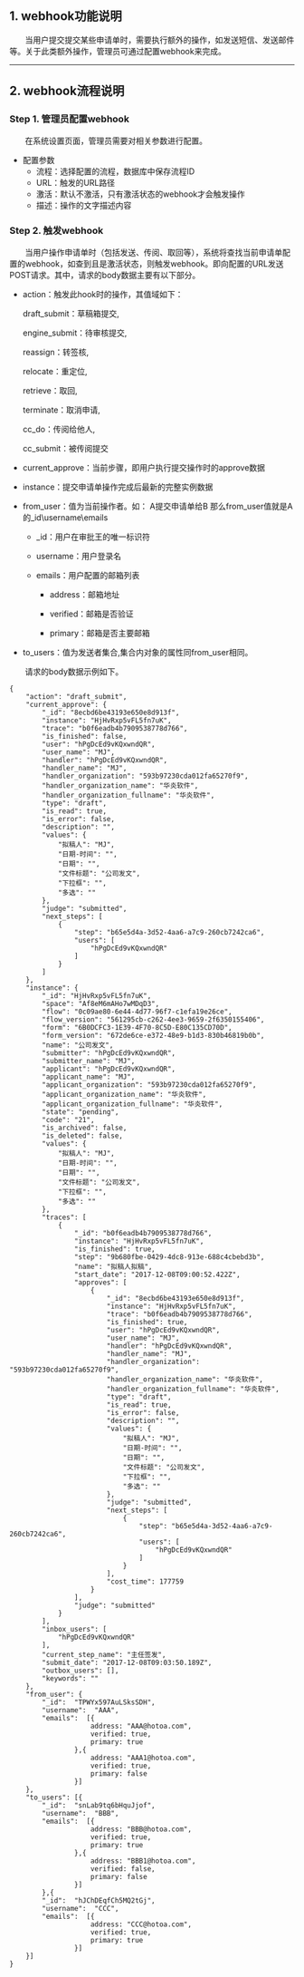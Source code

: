 ## 1. webhook功能说明
&#160; &#160; &#160; &#160;当用户提交提交某些申请单时，需要执行额外的操作，如发送短信、发送邮件等。关于此类额外操作，管理员可通过配置webhook来完成。

---

## 2. webhook流程说明

### Step 1. 管理员配置webhook

&#160; &#160; &#160; &#160;在系统设置页面，管理员需要对相关参数进行配置。  

 - 配置参数
   - 流程：选择配置的流程，数据库中保存流程ID
   - URL：触发的URL路径
   - 激活：默认不激活，只有激活状态的webhook才会触发操作
   - 描述：操作的文字描述内容

### Step 2. 触发webhook

&#160; &#160; &#160; &#160;当用户操作申请单时（包括发送、传阅、取回等），系统将查找当前申请单配置的webhook，如查到且是激活状态，则触发webhook。即向配置的URL发送POST请求。其中，请求的body数据主要有以下部分。  

 - action：触发此hook时的操作，其值域如下：

   draft_submit：草稿箱提交,

   engine_submit：待审核提交,

   reassign：转签核,

   relocate：重定位,   

   retrieve：取回,   

   terminate：取消申请,  

   cc_do：传阅给他人, 

   cc_submit：被传阅提交  

 - current_approve：当前步骤，即用户执行提交操作时的approve数据

 - instance：提交申请单操作完成后最新的完整实例数据

 - from_user：值为当前操作者。如： A提交申请单给B 那么from_user值就是A的_id\username\emails

    - _id：用户在审批王的唯一标识符

    - username：用户登录名

    - emails：用户配置的邮箱列表

      - address：邮箱地址

      - verified：邮箱是否验证

      - primary：邮箱是否主要邮箱

  - to_users：值为发送者集合,集合内对象的属性同from_user相同。

&#160; &#160; &#160; &#160;请求的body数据示例如下。
```
{
    "action": "draft_submit",
    "current_approve": {
        "_id": "8ecbd6be43193e650e8d913f",
        "instance": "HjHvRxp5vFL5fn7uK",
        "trace": "b0f6eadb4b7909538778d766",
        "is_finished": false,
        "user": "hPgDcEd9vKQxwndQR",
        "user_name": "MJ",
        "handler": "hPgDcEd9vKQxwndQR",
        "handler_name": "MJ",
        "handler_organization": "593b97230cda012fa65270f9",
        "handler_organization_name": "华炎软件",
        "handler_organization_fullname": "华炎软件",
        "type": "draft",
        "is_read": true,
        "is_error": false,
        "description": "",
        "values": {
            "拟稿人": "MJ",
            "日期-时间": "",
            "日期": "",
            "文件标题": "公司发文",
            "下拉框": "",
            "多选": ""
        },
        "judge": "submitted",
        "next_steps": [
            {
                "step": "b65e5d4a-3d52-4aa6-a7c9-260cb7242ca6",
                "users": [
                    "hPgDcEd9vKQxwndQR"
                ]
            }
        ]
    }, 
    "instance": {
        "_id": "HjHvRxp5vFL5fn7uK",
        "space": "Af8eM6mAHo7wMDqD3",
        "flow": "0c09ae80-6e44-4d77-96f7-c1efa19e26ce",
        "flow_version": "561295cb-c262-4ee3-9659-2f6350155406",
        "form": "6B0DCFC3-1E39-4F70-8C5D-E80C135CD70D",
        "form_version": "672de6ce-e372-48e9-b1d3-830b46819b0b",
        "name": "公司发文",
        "submitter": "hPgDcEd9vKQxwndQR",
        "submitter_name": "MJ",
        "applicant": "hPgDcEd9vKQxwndQR",
        "applicant_name": "MJ",
        "applicant_organization": "593b97230cda012fa65270f9",
        "applicant_organization_name": "华炎软件",
        "applicant_organization_fullname": "华炎软件",
        "state": "pending",
        "code": "21",
        "is_archived": false,
        "is_deleted": false,
        "values": {
            "拟稿人": "MJ",
            "日期-时间": "",
            "日期": "",
            "文件标题": "公司发文",
            "下拉框": "",
            "多选": ""
        },
        "traces": [
            {
                "_id": "b0f6eadb4b7909538778d766",
                "instance": "HjHvRxp5vFL5fn7uK",
                "is_finished": true,
                "step": "9b680fbe-0429-4dc8-913e-688c4cbebd3b",
                "name": "拟稿人拟稿",
                "start_date": "2017-12-08T09:00:52.422Z",
                "approves": [
                    {
                        "_id": "8ecbd6be43193e650e8d913f",
                        "instance": "HjHvRxp5vFL5fn7uK",
                        "trace": "b0f6eadb4b7909538778d766",
                        "is_finished": true,
                        "user": "hPgDcEd9vKQxwndQR",
                        "user_name": "MJ",
                        "handler": "hPgDcEd9vKQxwndQR",
                        "handler_name": "MJ",
                        "handler_organization": "593b97230cda012fa65270f9",
                        "handler_organization_name": "华炎软件",
                        "handler_organization_fullname": "华炎软件",
                        "type": "draft",
                        "is_read": true,
                        "is_error": false,
                        "description": "",
                        "values": {
                            "拟稿人": "MJ",
                            "日期-时间": "",
                            "日期": "",
                            "文件标题": "公司发文",
                            "下拉框": "",
                            "多选": ""
                        },
                        "judge": "submitted",
                        "next_steps": [
                            {
                                "step": "b65e5d4a-3d52-4aa6-a7c9-260cb7242ca6",
                                "users": [
                                    "hPgDcEd9vKQxwndQR"
                                ]
                            }
                        ],
                        "cost_time": 177759
                    }
                ],
                "judge": "submitted"
            }
        ],
        "inbox_users": [
            "hPgDcEd9vKQxwndQR"
        ],
        "current_step_name": "主任签发",
        "submit_date": "2017-12-08T09:03:50.189Z",
        "outbox_users": [],
        "keywords": ""
    },
    "from_user": {
        "_id":  "TPWYx597AuLSksSDH",
        "username":  "AAA",
        "emails":  [{
                    address: "AAA@hotoa.com",
                    verified: true,
                    primary: true
                },{
                    address: "AAA1@hotoa.com",
                    verified: true,
                    primary: false
                }]
    },
    "to_users": [{
        "_id":  "snLab9tq6bHquJjof",
        "username":  "BBB",
        "emails":  [{
                    address: "BBB@hotoa.com",
                    verified: true,
                    primary: true
                },{
                    address: "BBB1@hotoa.com",
                    verified: false,
                    primary: false
                }]
        },{
        "_id":  "hJChDEqfCh5MQ2tGj",
        "username":  "CCC",
        "emails":  [{
                    address: "CCC@hotoa.com",
                    verified: true,
                    primary: true
                }]
    }]
}
```
